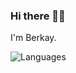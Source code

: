 ### Hi there 👋🏻

I'm Berkay.

![Languages](https://github-readme-stats.vercel.app/api/top-langs/?username=berkaycoban&layout=compact)
